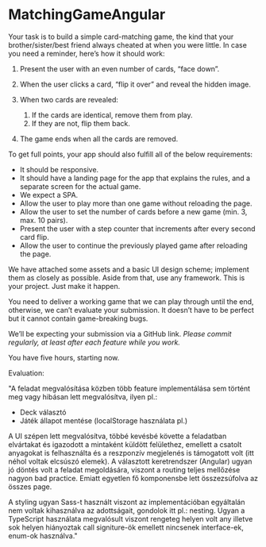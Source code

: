 # MatchingGameAngular

Your task is to build a simple card-matching game, the kind that your brother/sister/best friend always cheated at when you were little. In case you need a reminder, here’s how it should work:

1.  Present the user with an even number of cards, “face down”.
2.  When the user clicks a card, “flip it over” and reveal the hidden image.
3.  When two cards are revealed:

    1.  If the cards are identical, remove them from play.
    2.  If they are not, flip them back.

4.  The game ends when all the cards are removed.

To get full points, your app should also fulfill all of the below requirements:

- It should be responsive.
- It should have a landing page for the app that explains the rules, and a separate screen for the actual game.
- We expect a SPA.
- Allow the user to play more than one game without reloading the page.
- Allow the user to set the number of cards before a new game (min. 3, max. 10 pairs).
- Present the user with a step counter that increments after every second card flip.
- Allow the user to continue the previously played game after reloading the page.

We have attached some assets and a basic UI design scheme; implement them as closely as possible. Aside from that, use any framework. This is your project. Just make it happen.

You need to deliver a working game that we can play through until the end, otherwise, we can’t evaluate your submission. It doesn’t have to be perfect but it cannot contain game-breaking bugs.

We’ll be expecting your submission via a GitHub link. _Please commit regularly, at least after each feature while you work._

You have five hours, starting now.

Evaluation:

"A feladat megvalósítása közben több feature implementálása sem történt meg vagy hibásan lett megvalósítva, ilyen pl.:

- Deck választó
- Játék állapot mentése (localStorage használata pl.)

A UI szépen lett megvalósítva, többé kevésbé követte a feladatban elvártakat és igazodott a mintaként küldött felülethez, emellett a csatolt anyagokat is felhasználta és a reszponzív megjelenés is támogatott volt (itt néhol voltak elcsúszó elemek).
A választott keretrendszer (Angular) ugyan jó döntés volt a feladat megoldására, viszont a routing teljes mellőzése nagyon bad practice. Emiatt egyetlen fő komponensbe lett összezsúfolva az összes page.

A styling ugyan Sass-t használt viszont az implementációban egyáltalán nem voltak kihasználva az adottságait, gondolok itt pl.: nesting.
Ugyan a TypeScript használata megvalósult viszont rengeteg helyen volt any illetve sok helyen hiányoztak call signiture-ök emellett nincsenek interface-ek, enum-ok használva."
